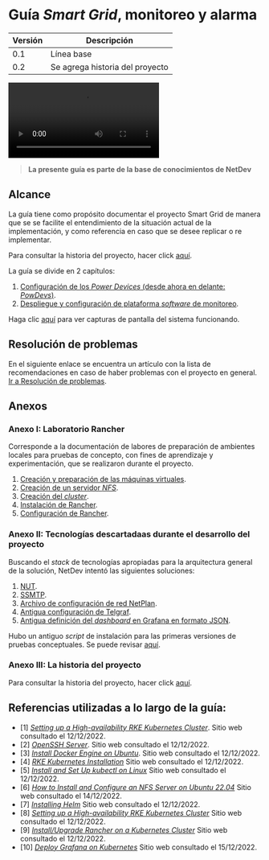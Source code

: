 # Guía _Smart Grid_, monitoreo y alarma

| Versión | Descripción                     |
| ------- | ------------------------------- |
| 0.1     | Línea base                      |
| 0.2     | Se agrega historia del proyecto |

![Bienvenido](imgs/video_muestra_rancher_grafana.mp4)

> **La presente guía es parte de la base de conocimientos de NetDev**

## Alcance

La guía tiene como propósito documentar el proyecto Smart Grid de manera que se se facilite el entendimiento de la situación actual de la implementación, y como referencia en caso que se desee replicar o re implementar.

Para consultar la historia del proyecto, hacer click [aquí](/Anexo03_01_Historia.md).

La guía se divide en 2 capítulos:

1.  [Configuración de los _Power Devices_ (desde ahora en delante: _PowDevs_)](/Cap1_PowerDevices.md).
2.  [Despliegue y configuración de plataforma _software_ de monitoreo](/Cap2_01_DespliegueApps.md).

Haga clic [aquí](/Cap2_05_Imagenes.md) para ver capturas de pantalla del sistema funcionando.

## Resolución de problemas

En el siguiente enlace se encuentra un artículo con la lista de recomendaciones en caso de haber problemas con el proyecto en general. [Ir a Resolución de problemas](/ResolucionProblemas.md).

## Anexos

### Anexo I: Laboratorio Rancher

Corresponde a la documentación de labores de preparación de ambientes locales para pruebas de concepto, con fines de aprendizaje y experimentación, que se realizaron durante el proyecto.

1.  [Creación y preparación de las máquinas virtuales](/Anexo01_01_PreparacionMaquinasVirtuales.md).
2.  [Creación de un servidor _NFS_](/Anexo01_02_CreacionNFS.md).
3.  [Creación del _cluster_](/Anexo01_03_CreacionCluster.md).
4.  [Instalación de Rancher](/Anexo01_04_InstalacionRancher.md).
5.  [Configuración de Rancher](/Anexo01_05_ConfiguracionRancher.md).

### Anexo II: Tecnologías descartadaas durante el desarrollo del proyecto

Buscando el _stack_ de tecnologías apropiadas para la arquitectura general de la solución, NetDev intentó las siguientes soluciones:

1. [NUT](/Anexo02_01_NUT.md).
2. [SSMTP](/Anexo02_02_SSMTP.md).
3. [Archivo de configuración de red NetPlan](</configs/(deprecado)red.yml>).
4. [Antigua configuración de Telgraf](</configs/(deprecado)telegraf.conf>).
5. [Antigua definición del _dashboard_ en Grafana en formato JSON](/jsons/dashboard.json).

Hubo un antiguo _script_ de instalación para las primeras versiones de pruebas conceptuales. Se puede revisar [aquí](</scripts/(deprecado)script_instalacion.sh>).

### Anexo III: La historia del proyecto

Para consultar la historia del proyecto, hacer click [aquí](/Anexo03_01_Historia.md).

## Referencias utilizadas a lo largo de la guía:

- [1] [_Setting up a High-availability RKE Kubernetes Cluster_](https://docs.ranchermanager.rancher.io/how-to-guides/new-user-guides/infrastructure-setup/ha-rke1-kubernetes-cluster). Sitio web consultado el 12/12/2022.
- [2] [_OpenSSH Server_](https://ubuntu.com/server/docs/service-openssh). Sitio web consultado el 12/12/2022.
- [3] [_Install Docker Engine on Ubuntu_](https://docs.docker.com/engine/install/ubuntu/). Sitio web consultado el 12/12/2022.
- [4] [_RKE Kubernetes Installation_](https://rancher.com/docs/rke/latest/en/installation/) Sitio web consultado el 12/12/2022.
- [5] [_Install and Set Up kubectl on Linux_](https://kubernetes.io/docs/tasks/tools/install-kubectl-linux/) Sitio web consultado el 12/12/2022.
- [6] [_How to Install and Configure an NFS Server on Ubuntu 22.04_](https://linuxhint.com/install-and-configure-nfs-server-ubuntu-22-04/) Sitio web consultado el 14/12/2022.
- [7] [_Installing Helm_](https://helm.sh/docs/intro/install/) Sitio web consultado el 12/12/2022.
- [8] [_Setting up a High-availability RKE Kubernetes Cluster_](https://docs.ranchermanager.rancher.io/how-to-guides/new-user-guides/kubernetes-cluster-setup/rke1-for-rancher) Sitio web consultado el 12/12/2022.
- [9] [_Install/Upgrade Rancher on a Kubernetes Cluster_](https://docs.ranchermanager.rancher.io/pages-for-subheaders/install-upgrade-on-a-kubernetes-cluster) Sitio web consultado el 12/12/2022.
- [10] [_Deploy Grafana on Kubernetes_](https://grafana.com/docs/grafana/latest/setup-grafana/installation/kubernetes/) Sitio web consultado el 15/12/2022.
